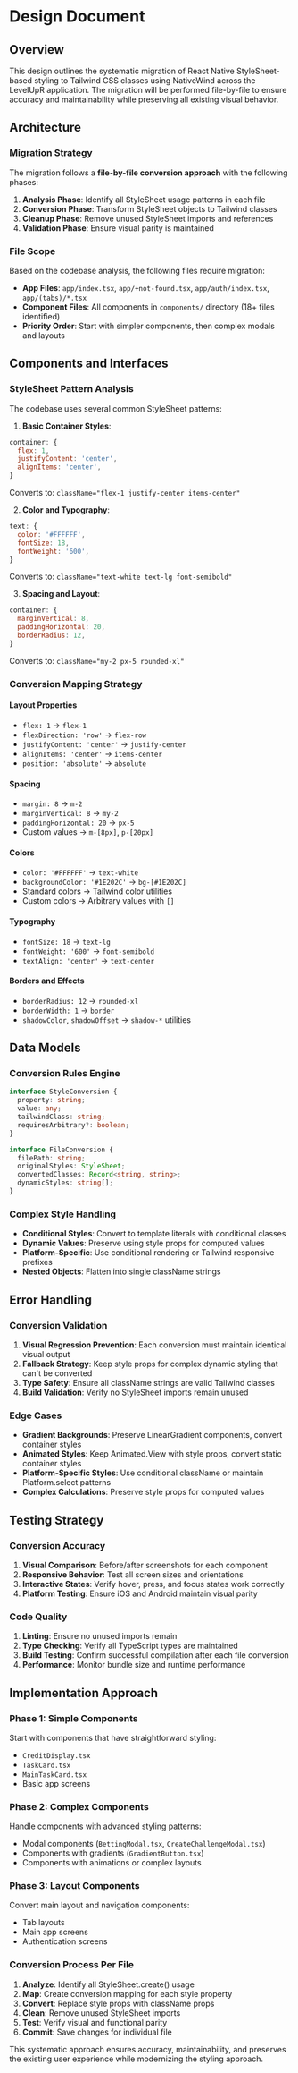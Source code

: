 # Design Document

## Overview

This design outlines the systematic migration of React Native StyleSheet-based styling to Tailwind CSS classes using NativeWind across the LevelUpR application. The migration will be performed file-by-file to ensure accuracy and maintainability while preserving all existing visual behavior.

## Architecture

### Migration Strategy
The migration follows a **file-by-file conversion approach** with the following phases:
1. **Analysis Phase**: Identify all StyleSheet usage patterns in each file
2. **Conversion Phase**: Transform StyleSheet objects to Tailwind classes
3. **Cleanup Phase**: Remove unused StyleSheet imports and references
4. **Validation Phase**: Ensure visual parity is maintained

### File Scope
Based on the codebase analysis, the following files require migration:
- **App Files**: `app/index.tsx`, `app/+not-found.tsx`, `app/auth/index.tsx`, `app/(tabs)/*.tsx`
- **Component Files**: All components in `components/` directory (18+ files identified)
- **Priority Order**: Start with simpler components, then complex modals and layouts

## Components and Interfaces

### StyleSheet Pattern Analysis
The codebase uses several common StyleSheet patterns:

1. **Basic Container Styles**:
```javascript
container: {
  flex: 1,
  justifyContent: 'center',
  alignItems: 'center',
}
```
Converts to: `className="flex-1 justify-center items-center"`

2. **Color and Typography**:
```javascript
text: {
  color: '#FFFFFF',
  fontSize: 18,
  fontWeight: '600',
}
```
Converts to: `className="text-white text-lg font-semibold"`

3. **Spacing and Layout**:
```javascript
container: {
  marginVertical: 8,
  paddingHorizontal: 20,
  borderRadius: 12,
}
```
Converts to: `className="my-2 px-5 rounded-xl"`

### Conversion Mapping Strategy

#### Layout Properties
- `flex: 1` → `flex-1`
- `flexDirection: 'row'` → `flex-row`
- `justifyContent: 'center'` → `justify-center`
- `alignItems: 'center'` → `items-center`
- `position: 'absolute'` → `absolute`

#### Spacing
- `margin: 8` → `m-2`
- `marginVertical: 8` → `my-2`
- `paddingHorizontal: 20` → `px-5`
- Custom values → `m-[8px]`, `p-[20px]`

#### Colors
- `color: '#FFFFFF'` → `text-white`
- `backgroundColor: '#1E202C'` → `bg-[#1E202C]`
- Standard colors → Tailwind color utilities
- Custom colors → Arbitrary values with `[]`

#### Typography
- `fontSize: 18` → `text-lg`
- `fontWeight: '600'` → `font-semibold`
- `textAlign: 'center'` → `text-center`

#### Borders and Effects
- `borderRadius: 12` → `rounded-xl`
- `borderWidth: 1` → `border`
- `shadowColor`, `shadowOffset` → `shadow-*` utilities

## Data Models

### Conversion Rules Engine
```typescript
interface StyleConversion {
  property: string;
  value: any;
  tailwindClass: string;
  requiresArbitrary?: boolean;
}

interface FileConversion {
  filePath: string;
  originalStyles: StyleSheet;
  convertedClasses: Record<string, string>;
  dynamicStyles: string[];
}
```

### Complex Style Handling
- **Conditional Styles**: Convert to template literals with conditional classes
- **Dynamic Values**: Preserve using style props for computed values
- **Platform-Specific**: Use conditional rendering or Tailwind responsive prefixes
- **Nested Objects**: Flatten into single className strings

## Error Handling

### Conversion Validation
1. **Visual Regression Prevention**: Each conversion must maintain identical visual output
2. **Fallback Strategy**: Keep style props for complex dynamic styling that can't be converted
3. **Type Safety**: Ensure all className strings are valid Tailwind classes
4. **Build Validation**: Verify no StyleSheet imports remain unused

### Edge Cases
- **Gradient Backgrounds**: Preserve LinearGradient components, convert container styles
- **Animated Styles**: Keep Animated.View with style props, convert static container styles
- **Platform-Specific Styles**: Use conditional className or maintain Platform.select patterns
- **Complex Calculations**: Preserve style props for computed values

## Testing Strategy

### Conversion Accuracy
1. **Visual Comparison**: Before/after screenshots for each component
2. **Responsive Behavior**: Test all screen sizes and orientations
3. **Interactive States**: Verify hover, press, and focus states work correctly
4. **Platform Testing**: Ensure iOS and Android maintain visual parity

### Code Quality
1. **Linting**: Ensure no unused imports remain
2. **Type Checking**: Verify all TypeScript types are maintained
3. **Build Testing**: Confirm successful compilation after each file conversion
4. **Performance**: Monitor bundle size and runtime performance

## Implementation Approach

### Phase 1: Simple Components
Start with components that have straightforward styling:
- `CreditDisplay.tsx`
- `TaskCard.tsx`
- `MainTaskCard.tsx`
- Basic app screens

### Phase 2: Complex Components
Handle components with advanced styling patterns:
- Modal components (`BettingModal.tsx`, `CreateChallengeModal.tsx`)
- Components with gradients (`GradientButton.tsx`)
- Components with animations or complex layouts

### Phase 3: Layout Components
Convert main layout and navigation components:
- Tab layouts
- Main app screens
- Authentication screens

### Conversion Process Per File
1. **Analyze**: Identify all StyleSheet.create() usage
2. **Map**: Create conversion mapping for each style property
3. **Convert**: Replace style props with className props
4. **Clean**: Remove unused StyleSheet imports
5. **Test**: Verify visual and functional parity
6. **Commit**: Save changes for individual file

This systematic approach ensures accuracy, maintainability, and preserves the existing user experience while modernizing the styling approach.